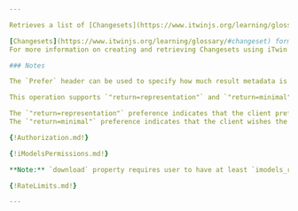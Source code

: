 ```yaml
---

Retrieves a list of [Changesets](https://www.itwinjs.org/learning/glossary/#changeset) for the iModel specified by the iModel id.

[Changesets](https://www.itwinjs.org/learning/glossary/#changeset) form a linear timeline of the iModel changes. 
For more information on creating and retrieving Changesets using iTwin.js see [working with Changesets](https://www.itwinjs.org/learning/imodelhub/briefcases/).

### Notes

The `Prefer` header can be used to specify how much result metadata is desired by the client. The `Prefer` request header field is used to indicate that particular server behaviors are preferred by the client but are not required for successful completion of the request.

This operation supports `"return=representation"` and `"return=minimal"` preferences.

The `"return=representation"` preference indicates that the client prefers that the server include an entity representing the current state of the resource in the response to a successful request.
The `"return=minimal"` preference indicates that the client wishes the server to return only a minimal response to a successful request. This is the default preference if `Prefer` header is not specified.

{!Authorization.md!}

{!iModelsPermissions.md!}

**Note:** `download` property requires user to have at least `imodels_read` permission. If user has only `imodels_webview` permission `download` will always be null.

{!RateLimits.md!}

---
```

